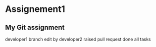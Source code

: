 # Assignement1
## My Git assignment
developer1 branch
edit by developer2 
raised pull request
done all tasks